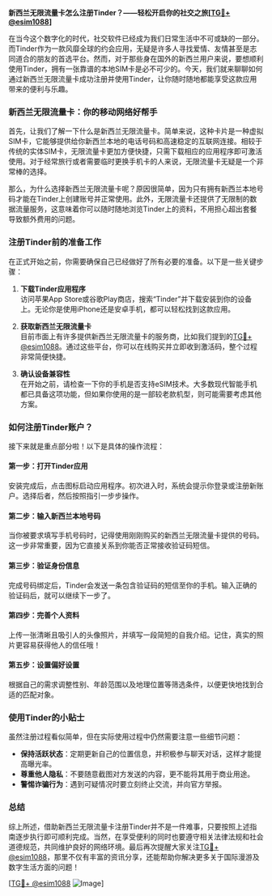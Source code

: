 **新西兰无限流量卡怎么注册Tinder？——轻松开启你的社交之旅[[TG💪+ @esim1088](https://t.me/s/esim1088)]**

在当今这个数字化的时代，社交软件已经成为我们日常生活中不可或缺的一部分。而Tinder作为一款风靡全球的约会应用，无疑是许多人寻找爱情、友情甚至是志同道合的朋友的首选平台。然而，对于那些身在国外的新西兰用户来说，要想顺利使用Tinder，拥有一张靠谱的本地SIM卡是必不可少的。今天，我们就来聊聊如何通过新西兰无限流量卡成功注册并使用Tinder，让你随时随地都能享受这款应用带来的便利与乐趣。

### 新西兰无限流量卡：你的移动网络好帮手

首先，让我们了解一下什么是新西兰无限流量卡。简单来说，这种卡片是一种虚拟SIM卡，它能够提供给你新西兰本地的电话号码和高速稳定的互联网连接。相较于传统的实体SIM卡，无限流量卡更加方便快捷，只需下载相应的应用程序即可激活使用。对于经常旅行或者需要临时更换手机卡的人来说，无限流量卡无疑是一个非常棒的选择。

那么，为什么选择新西兰无限流量卡呢？原因很简单，因为只有拥有新西兰本地号码才能在Tinder上创建账号并正常使用。此外，无限流量卡还提供了无限制的数据流量服务，这意味着你可以随时随地浏览Tinder上的资料，不用担心超出套餐导致额外费用的问题。

### 注册Tinder前的准备工作

在正式开始之前，你需要确保自己已经做好了所有必要的准备。以下是一些关键步骤：

1. **下载Tinder应用程序**  
   访问苹果App Store或谷歌Play商店，搜索“Tinder”并下载安装到你的设备上。无论你是使用iPhone还是安卓手机，都可以轻松找到这款应用。

2. **获取新西兰无限流量卡**  
   目前市面上有许多提供新西兰无限流量卡的服务商，比如我们提到的[TG💪+ @esim1088](https://t.me/s/esim1088)。通过这些平台，你可以在线购买并立即收到激活码，整个过程非常简便快捷。

3. **确认设备兼容性**  
   在开始之前，请检查一下你的手机是否支持eSIM技术。大多数现代智能手机都已具备这项功能，但如果你使用的是一部较老款机型，则可能需要考虑其他方案。

### 如何注册Tinder账户？

接下来就是重点部分啦！以下是具体的操作流程：

#### 第一步：打开Tinder应用
安装完成后，点击图标启动应用程序。初次进入时，系统会提示你登录或注册新账户。选择后者，然后按照指引一步步操作。

#### 第二步：输入新西兰本地号码
当你被要求填写手机号码时，记得使用刚刚购买的新西兰无限流量卡提供的号码。这一步非常重要，因为它直接关系到你能否正常接收验证码短信。

#### 第三步：验证身份信息
完成号码绑定后，Tinder会发送一条包含验证码的短信至你的手机。输入正确的验证码后，就可以继续下一步了。

#### 第四步：完善个人资料
上传一张清晰且吸引人的头像照片，并填写一段简短的自我介绍。记住，真实的照片更容易获得他人的信任哦！

#### 第五步：设置偏好设置
根据自己的需求调整性别、年龄范围以及地理位置等筛选条件，以便更快地找到合适的匹配对象。

### 使用Tinder的小贴士

虽然注册过程看似简单，但在实际使用过程中仍然需要注意一些细节问题：

- **保持活跃状态**：定期更新自己的位置信息，并积极参与聊天对话，这样才能提高曝光率。
- **尊重他人隐私**：不要随意截图对方发送的内容，更不能将其用于商业用途。
- **警惕诈骗行为**：遇到可疑情况时要立刻终止交流，并向官方举报。

### 总结

综上所述，借助新西兰无限流量卡注册Tinder并不是一件难事，只要按照上述指南逐步执行即可顺利完成。当然，在享受便利的同时也要遵守相关法律法规和社会道德规范，共同维护良好的网络环境。最后再次提醒大家关注[TG💪+ @esim1088](https://t.me/s/esim1088)，那里不仅有丰富的资讯分享，还能帮助你解决更多关于国际漫游及数字生活方面的问题！

[[TG💪+ @esim1088](https://t.me/s/esim1088) ![Image](https://i.postimg.cc/4NQfJmqS/Snipaste-2025-05-13-00-14-12.png)]
